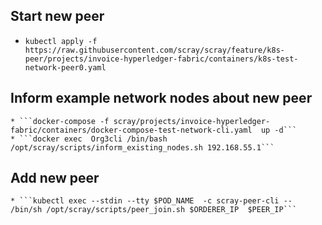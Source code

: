 ## Start new peer
  * ```kubectl apply -f https://raw.githubusercontent.com/scray/scray/feature/k8s-peer/projects/invoice-hyperledger-fabric/containers/k8s-test-network-peer0.yaml```
  
## Inform example network nodes about new peer
	* ```docker-compose -f scray/projects/invoice-hyperledger-fabric/containers/docker-compose-test-network-cli.yaml  up -d```
	* ```docker exec  Org3cli /bin/bash /opt/scray/scripts/inform_existing_nodes.sh 192.168.55.1```
  
## Add new peer
	* ```kubectl exec --stdin --tty $POD_NAME  -c scray-peer-cli -- /bin/sh /opt/scray/scripts/peer_join.sh $ORDERER_IP  $PEER_IP```
  	